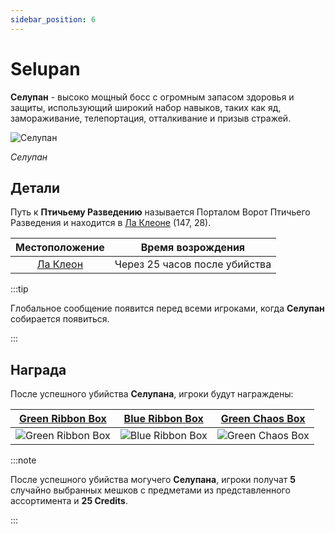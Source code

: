 ```yaml
---
sidebar_position: 6
---
```


# Selupan

**Селупан** - высоко мощный босс с огромным запасом здоровья и защиты, использующий широкий набор навыков, таких как яд, замораживание, телепортация, отталкивание и призыв стражей.

![Селупан](/img/monsters/special/bosses/selupan.jpg)

_Селупан_

## Детали

Путь к **Птичьему Разведению** называется Порталом Ворот Птичьего Разведения и находится в [Ла Клеоне](/maps/la-cleon) (147, 28).

|       Местоположение       |       Время возрождения       |
| :------------------------: | :---------------------------: |
| [Ла Клеон](/maps/la-cleon) | Через 25 часов после убийства |

:::tip

Глобальное сообщение появится перед всеми игроками, когда **Селупан** собирается появиться.

:::

## Награда

После успешного убийства **Селупана**, игроки будут награждены:

|     [Green Ribbon Box](/items/item-bags/exc/green-ribbon-box)     |     [Blue Ribbon Box](/items/item-bags/exc/blue-ribbon-box)     |   [Green Chaos Box](/items/item-bags/exc/green-chaos-box)    |
| :---------------------------------------------------------------: | :-------------------------------------------------------------: | :----------------------------------------------------------: |
| ![Green Ribbon Box](/img/items/item-bags/box-of-green-ribbon.png) | ![Blue Ribbon Box](/img/items/item-bags/box-of-blue-ribbon.png) | ![Green Chaos Box](/img/items/item-bags/green-chaos-box.png) |

:::note

После успешного убийства могучего **Селупана**, игроки получат **5** случайно выбранных мешков с предметами из представленного ассортимента и **25 Credits**.

:::
